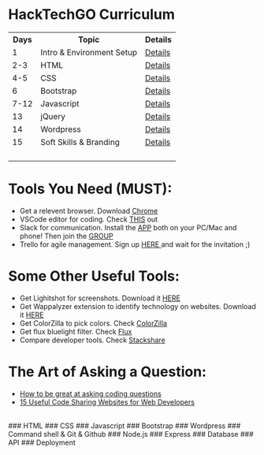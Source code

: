 # HackTechGO Curriculum


<table style="width:100%">
  <tr>
    <th>Days</th>
    <th>Topic</th>
    <th>Details</th>
  </tr>
    <tr>
    <td>1</td>
    <td>Intro & Environment Setup</td>
    <td><a href="https://github.com/HackTechGO/Curriculum">Details </a></td>
  </tr>
  <tr>
    <td>2-3</td>
    <td>HTML</td>
    <td><a href="https://github.com/HackTechGO/html">Details </a></td>
  </tr>
  <tr>
    <td>4-5</td>
    <td>CSS</td>
    <td><a href="https://github.com/HackTechGO/CSS">Details </a></td>
  </tr>
  <tr>
    <td>6</td>
    <td>Bootstrap</td>
    <td><a href="https://github.com/HackTechGO/Bootstrap">Details </a></td>
  </tr>
   <tr>
    <td>7-12</td>
    <td>Javascript</td>
    <td><a href="https://github.com/HackTechGO/JavaScript">Details </a></td>
  </tr>
  <tr>
    <td>13</td>
    <td>jQuery</td>
    <td> <a href="https://github.com/HackTechGO/jQuery/blob/master/README.md">Details</a></td>
  </tr>
  <tr>
    <td>14</td>
    <td>Wordpress</td>
    <td><a href="https://github.com/HackTechGO/Wordpress">Details</a></td>
  </tr>
  <tr>
    <td>15</td>
    <td>Soft Skills & Branding</td>
    <td><a href="https://github.com/HackTechGO/Branding-CV-Linkedin"> Details </a></td>
  </tr>
       <tr>
    <td></td>
    <td></td>
    <td></td>
  </tr>
       <tr>
    <td></td>
    <td></td>
    <td></td>
  </tr>
       <tr>
    <td></td>
    <td></td>
    <td></td>
  </tr>     <tr>
    <td></td>
    <td></td>
    <td></td>
  </tr>
</table>

# Tools You Need (MUST):
<ul>
  <li>
    Get a relevent browser. Download <a href="https://www.google.com/chrome/">Chrome </a> 
  </li>
  
  <li>
  VSCode editor for coding. Check <a href="https://github.com/HackTechGO/fundamentals/tree/master/VSCodeTips">THIS</a> out
  </li>
  
  <li>
  Slack for communication. Install the <a href="https://slack.com/intl/en-no/downloads/">APP</a> both on your PC/Mac and phone! Then join the <a href="https://join.slack.com/t/hacktechgo/shared_invite/enQtNDI4MjYxMTU3NTIzLTk3Y2RjNTZiMGE5ODdmYjE3MTQ3ZjlhN2IzY2UwYTZkNmEyMmFjMmU4OTA2M2EwYWRjNjk1Yzc4MjE5NGFiZjY">GROUP</a>
  </li>
  
  <li>
    Trello for agile management. Sign up <a href="https://trello.com/">HERE </a>and wait for the invitation ;)
</li>
</ul>

# Some Other Useful Tools:
<ul>

  <li>
      Get Lighitshot for screenshots. Download it <a href="https://app.prntscr.com/en/">HERE </a>
  </li>

  <li>
      Get Wappalyzer extension to identify technology on websites. Download it <a href="https://www.wappalyzer.com/">HERE </a>
  </li>   

  <li>
    Get ColorZilla to pick colors. Check <a href="https://www.colorzilla.com/chrome/">ColorZilla</a>
  </li>
  
  <li>Get flux bluelight filter. Check <a href="https://justgetflux.com/">Flux</a></li>

  <li>
    Compare developer tools. Check <a href="https://stackshare.io/">Stackshare</a>
  </li>
</ul>

# The Art of Asking a Question:
<ul>
  <li>
    <a href="https://www.evernote.com/shard/s386/u/0/sh/cfd98b48-6f78-4719-b935-9a41d1912172/33435794d51037e5942b8cc551e70b85">How to be great at asking coding questions <a>
  </li>
      
  <li>
    <a href="https://www.evernote.com/shard/s386/u/0/sh/d023cdb4-8bee-4f52-b41d-a215600b17fb/0d717de69a2e7b243540e2fd7a723ba4">15 Useful Code Sharing Websites for Web Developers </a>
  </li>
</ul>

</br>
### HTML
### CSS
### Javascript
### Bootstrap
### Wordpress
### Command shell & Git & Github
### Node.js
### Express
### Database
### API
### Deployment
